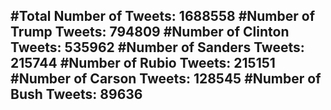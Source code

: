#Total Number of Tweets: 1688558 
#Number of Trump Tweets: 794809
#Number of Clinton Tweets: 535962
#Number of Sanders Tweets: 215744
#Number of Rubio Tweets: 215151
#Number of Carson Tweets: 128545
#Number of Bush Tweets: 89636
---
